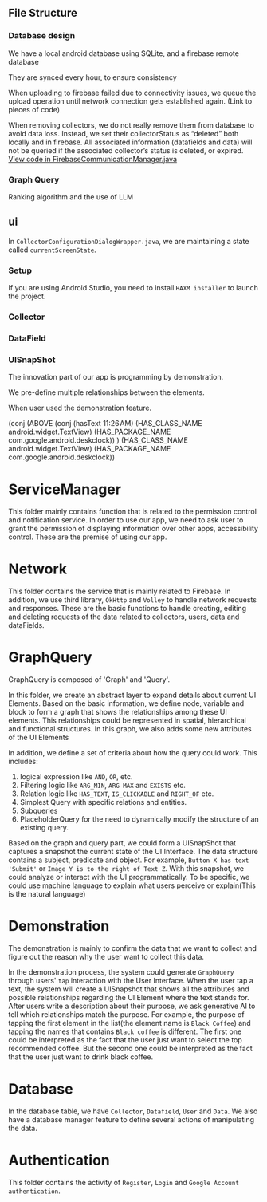 

## File Structure



### Database design

We have a local android database using SQLite, and a firebase remote database

They are synced every hour, to ensure consistency

When uploading to firebase failed due to connectivity issues, we queue the upload operation until network connection gets established again. (Link to pieces of code)

When removing collectors, we do not really remove them from database to avoid data loss. Instead, we set their collectorStatus as “deleted” both locally and in firebase. All associated information (datafields and data) will not be queried if the associated collector’s status is deleted, or expired. [View code in FirebaseCommunicationManager.java](https://github.com/yuwen-lu/crepe/blob/5027e372de9bafab421245e5fc2e4b769c5105e0/app/src/main/java/edu/nd/crepe/network/FirebaseCommunicationManager.java#L89)

### Graph Query

Ranking algorithm and the use of LLM


## ui

In `CollectorConfigurationDialogWrapper.java`, we are maintaining a state called `currentScreenState`.


### Setup

If you are using Android Studio, you need to install `HAXM installer` to launch the project.

### Collector



### DataField



### UISnapShot

The innovation part of our app is programming by demonstration.

We pre-define multiple relationships between the elements. 

When user used the demonstration feature.



(conj (ABOVE (conj (hasText 11:26 AM) (HAS_CLASS_NAME android.widget.TextView) (HAS_PACKAGE_NAME com.google.android.deskclock)) ) (HAS_CLASS_NAME android.widget.TextView) (HAS_PACKAGE_NAME com.google.android.deskclock))

# ServiceManager

This folder mainly contains function that is related to the permission control and notification service. In order to use our app, we need to ask user to grant the permission of displaying information over other apps, accessibility control. These are the premise of using our app.

# Network

This folder contains the service that is mainly related to Firebase. In addition, we use third library, `OkHttp` and `Volley` to handle network requests and responses. These are the basic functions to handle creating, editing and deleting requests of the data related to collectors, users, data and dataFields.

# GraphQuery

GraphQuery is composed of 'Graph' and 'Query'.

In this folder, we create an abstract layer to expand details about current UI Elements. Based on the basic information, we define node, variable and block to form a graph that shows the relationships among these UI elements. This relationships could be represented in spatial, hierarchical and functional structures. In this graph, we also adds some new attributes of the UI Elements 

In addition, we define a set of criteria about how the query could work. This includes:
1. logical expression like `AND`, `OR`, etc.
2. Filtering logic like `ARG_MIN`, `ARG
MAX` and `EXISTS` etc.
3. Relation logic like `HAS_TEXT`, `IS_CLICKABLE` and `RIGHT_OF` etc.
4. Simplest Query with specific relations and entities.
5. Subqueries
6. PlaceholderQuery for the need to dynamically modify the structure of an existing query.

Based on the graph and query part, we could form a UISnapShot that captures a snapshot the current state of the UI Interface. The data structure contains a subject, predicate and object. For example, `Button X has text 'Submit'` or `Image Y is to the right of Text Z`. With this snapshot, we could analyze or interact with the UI programmatically. To be specific, we could use machine language to explain what users perceive or explain(This is the natural language)

# Demonstration

The demonstration is mainly to confirm the data that we want to collect and figure out the reason why the user want to collect this data.

In the demonstration process, the system could generate `GraphQuery` through users' `tap` interaction with the User Interface. When the user tap a text, the system will create a UISnapshot that shows all the attributes and possible relationships regarding the UI Element where the text stands for. After users write a description about their purpose, we ask generative AI to tell which relationships match the purpose. For example, the purpose of tapping the first element in the list(the element name is `Black Coffee`) and tapping the names that contains `Black coffee` is different. The first one could be interpreted as the fact that the user just want to select the top recommended coffee. But the second one could be interpreted as the fact that the user just want to drink black coffee.

# Database

In the database table, we have `Collector`, `Datafield`, `User` and `Data`. We also have a database manager feature to define several actions of manipulating the data.

# Authentication

This folder contains the activity of `Register`, `Login` and `Google Account authentication`.



